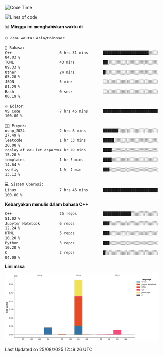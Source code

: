 <!--START_SECTION:waka-->
![Code Time](http://img.shields.io/badge/Code%20Time-413%20hrs%2032%20mins-blue)

![Lines of code](https://img.shields.io/badge/Sejak%20Hello%20World%20aku%20telah%20menulis-2.0%20million%20baris%20kode-blue)

📊 **Minggu ini menghabiskan waktu di** 

```text
🕑︎ Zona waktu: Asia/Makassar

💬 Bahasa: 
C++                      6 hrs 31 mins       █████████████████████░░░░   84.03 % 
TOML                     43 mins             ██░░░░░░░░░░░░░░░░░░░░░░░   09.33 % 
Other                    24 mins             █░░░░░░░░░░░░░░░░░░░░░░░░   05.20 % 
JSON                     5 mins              ░░░░░░░░░░░░░░░░░░░░░░░░░   01.25 % 
Bash                     0 secs              ░░░░░░░░░░░░░░░░░░░░░░░░░   00.19 % 

🔥 Editor: 
VS Code                  7 hrs 46 mins       █████████████████████████   100.00 % 

🐱‍💻 Proyek: 
osnp_2024                2 hrs 8 mins        ███████░░░░░░░░░░░░░░░░░░   27.49 % 
leetcode                 1 hr 33 mins        █████░░░░░░░░░░░░░░░░░░░░   20.08 % 
replay-of-cou-ict-departm1 hr 10 mins        ████░░░░░░░░░░░░░░░░░░░░░   15.20 % 
templates                1 hr 8 mins         ████░░░░░░░░░░░░░░░░░░░░░   14.64 % 
config                   1 hr 1 min          ███░░░░░░░░░░░░░░░░░░░░░░   13.12 % 

💻 Sistem Operasi: 
Linux                    7 hrs 46 mins       █████████████████████████   100.00 % 
```

**Kebanyakan menulis dalam bahasa C++** 

```text
C++                      25 repos            █████████████░░░░░░░░░░░░   51.02 % 
Jupyter Notebook         6 repos             ███░░░░░░░░░░░░░░░░░░░░░░   12.24 % 
HTML                     5 repos             ███░░░░░░░░░░░░░░░░░░░░░░   10.20 % 
Python                   5 repos             ███░░░░░░░░░░░░░░░░░░░░░░   10.20 % 
C                        2 repos             █░░░░░░░░░░░░░░░░░░░░░░░░   04.08 % 
```



**Lini masa**

![Lines of Code chart](https://raw.githubusercontent.com/yusuf601/yusuf601/main/assets/bar_graph.png)


 Last Updated on 25/08/2025 12:49:26 UTC
<!--END_SECTION:waka-->


